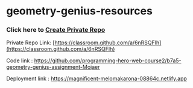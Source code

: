 # geometry-genius-resources

### Click here to [Create Private Repo](https://classroom.github.com/a/6nRSQFlh)
Private Repo Link: [https://classroom.github.com/a/6nRSQFlh](https://classroom.github.com/a/6nRSQFlh)

Code link : https://github.com/programming-hero-web-course2/b7a5-geometry-genius-assignment-Mojaer

Deployment link : https://magnificent-melomakarona-08864c.netlify.app
